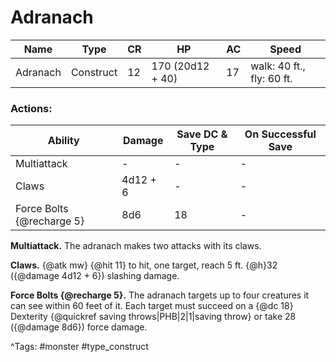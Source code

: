 # Adranach

| Name | Type | CR | HP | AC | Speed |
|------|------|----|----|----|-------|
| Adranach | Construct | 12 | 170 (20d12 + 40) | 17 | walk: 40 ft., fly: 60 ft. |

### Actions:

| Ability | Damage | Save DC & Type | On Successful Save |
|---------|--------|----------------|--------------------|
| Multiattack | - | - | - |
| Claws | 4d12 + 6 | - | - |
| Force Bolts {@recharge 5} | 8d6 | 18 | - |


**Multiattack.** The adranach makes two attacks with its claws.

**Claws.** {@atk mw} {@hit 11} to hit, one target, reach 5 ft. {@h}32 ({@damage 4d12 + 6}) slashing damage.

**Force Bolts {@recharge 5}.** The adranach targets up to four creatures it can see within 60 feet of it. Each target must succeed on a {@dc 18} Dexterity {@quickref saving throws|PHB|2|1|saving throw} or take 28 ({@damage 8d6}) force damage.

^Tags: #monster #type_construct
